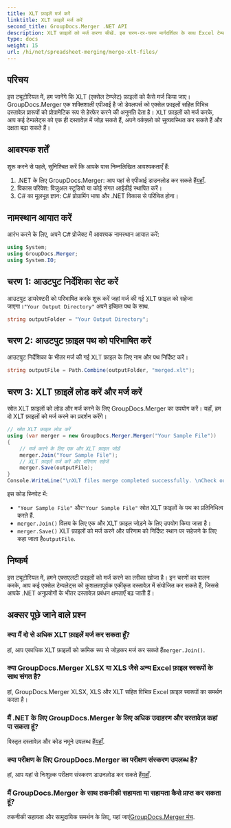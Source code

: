 ```yaml
---
title: XLT फ़ाइलें मर्ज करें
linktitle: XLT फ़ाइलें मर्ज करें
second_title: GroupDocs.Merger .NET API
description: XLT फ़ाइलों को मर्ज करना सीखें. इस चरण-दर-चरण मार्गदर्शिका के साथ Excel टेम्पलेट्स को C# में प्रोग्रामेटिक रूप से संयोजित करें।
type: docs
weight: 15
url: /hi/net/spreadsheet-merging/merge-xlt-files/
---
```

## परिचय
इस ट्यूटोरियल में, हम जानेंगे कि XLT (एक्सेल टेम्प्लेट) फ़ाइलों को कैसे मर्ज किया जाए। GroupDocs.Merger एक शक्तिशाली एपीआई है जो डेवलपर्स को एक्सेल फ़ाइलों सहित विभिन्न दस्तावेज़ प्रारूपों को प्रोग्रामेटिक रूप से हेरफेर करने की अनुमति देता है। XLT फ़ाइलों को मर्ज करके, आप कई टेम्पलेट्स को एक ही दस्तावेज़ में जोड़ सकते हैं, अपने वर्कफ़्लो को सुव्यवस्थित कर सकते हैं और दक्षता बढ़ा सकते हैं।
## आवश्यक शर्तें
शुरू करने से पहले, सुनिश्चित करें कि आपके पास निम्नलिखित आवश्यकताएँ हैं:
1.  .NET के लिए GroupDocs.Merger: आप यहां से एपीआई डाउनलोड कर सकते हैं[यहाँ](https://releases.groupdocs.com/merger/net/).
2. विकास परिवेश: विज़ुअल स्टूडियो या कोई संगत आईडीई स्थापित करें।
3. C# का मूलभूत ज्ञान: C# प्रोग्रामिंग भाषा और .NET विकास से परिचित होना।

## नामस्थान आयात करें
आरंभ करने के लिए, अपने C# प्रोजेक्ट में आवश्यक नामस्थान आयात करें:
```csharp
using System; 
using GroupDocs.Merger;
using System.IO;
```
## चरण 1: आउटपुट निर्देशिका सेट करें
 आउटपुट डायरेक्टरी को परिभाषित करके शुरू करें जहां मर्ज की गई XLT फ़ाइल को सहेजा जाएगा।`"Your Output Directory"` अपने इच्छित पथ के साथ.
```csharp
string outputFolder = "Your Output Directory";
```
## चरण 2: आउटपुट फ़ाइल पथ को परिभाषित करें
आउटपुट निर्देशिका के भीतर मर्ज की गई XLT फ़ाइल के लिए नाम और पथ निर्दिष्ट करें।
```csharp
string outputFile = Path.Combine(outputFolder, "merged.xlt");
```
## चरण 3: XLT फ़ाइलें लोड करें और मर्ज करें
स्रोत XLT फ़ाइलों को लोड और मर्ज करने के लिए GroupDocs.Merger का उपयोग करें। यहाँ, हम दो XLT फ़ाइलों को मर्ज करने का प्रदर्शन करेंगे।
```csharp
// स्रोत XLT फ़ाइल लोड करें
using (var merger = new GroupDocs.Merger.Merger("Your Sample File"))
{
    // मर्ज करने के लिए एक और XLT फ़ाइल जोड़ें
    merger.Join("Your Sample File");
    // XLT फ़ाइलें मर्ज करें और परिणाम सहेजें
    merger.Save(outputFile);
}
Console.WriteLine("\nXLT files merge completed successfully. \nCheck output in {0}", outputFolder);
```
इस कोड स्निपेट में:
- `"Your Sample File"` और`"Your Sample File"` स्रोत XLT फ़ाइलों के पथ का प्रतिनिधित्व करते हैं.
- `merger.Join()` विलय के लिए एक और XLT फ़ाइल जोड़ने के लिए उपयोग किया जाता है।
- `merger.Save()` XLT फ़ाइलों को मर्ज करने और परिणाम को निर्दिष्ट स्थान पर सहेजने के लिए कहा जाता है`outputFile`.

## निष्कर्ष
इस ट्यूटोरियल में, हमने एक्सएलटी फ़ाइलों को मर्ज करने का तरीका खोजा है। इन चरणों का पालन करके, आप कई एक्सेल टेम्पलेट्स को कुशलतापूर्वक एकीकृत दस्तावेज़ में संयोजित कर सकते हैं, जिससे आपके .NET अनुप्रयोगों के भीतर दस्तावेज़ प्रबंधन क्षमताएँ बढ़ जाती हैं।

## अक्सर पूछे जाने वाले प्रश्न
### क्या मैं दो से अधिक XLT फ़ाइलें मर्ज कर सकता हूँ?
हां, आप एकाधिक XLT फ़ाइलों को क्रमिक रूप से जोड़कर मर्ज कर सकते हैं`merger.Join()`.
### क्या GroupDocs.Merger XLSX या XLS जैसे अन्य Excel फ़ाइल स्वरूपों के साथ संगत है?
हां, GroupDocs.Merger XLSX, XLS और XLT सहित विभिन्न Excel फ़ाइल स्वरूपों का समर्थन करता है।
### मैं .NET के लिए GroupDocs.Merger के लिए अधिक उदाहरण और दस्तावेज़ कहां पा सकता हूं?
 विस्तृत दस्तावेज़ और कोड नमूने उपलब्ध हैं[यहाँ](https://reference.groupdocs.com/merger/net/).
### क्या परीक्षण के लिए GroupDocs.Merger का परीक्षण संस्करण उपलब्ध है?
 हां, आप यहां से निःशुल्क परीक्षण संस्करण डाउनलोड कर सकते हैं[यहाँ](https://releases.groupdocs.com/).
### मैं GroupDocs.Merger के साथ तकनीकी सहायता या सहायता कैसे प्राप्त कर सकता हूं?
 तकनीकी सहायता और सामुदायिक समर्थन के लिए, यहां जाएं[GroupDocs.Merger मंच](https://forum.groupdocs.com/c/merger/32).